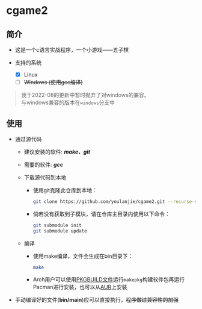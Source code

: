 # cgame2

## 简介

- 这是一个c语言实战程序，一个小游戏——五子棋

- 支持的系统
  - [x] Linux
  - [ ] ~~Windows (使用gcc编译)~~

> 我于2022-08的更新中暂时抛弃了对windows的兼容。  
与windows兼容的版本在`windows`分支中

## 使用

- 通过源代码
  - 建议安装的软件: ***make、git***
  - 需要的软件: ***gcc***

  - 下载源代码到本地
    - 使用git克隆此仓库到本地：

      ``` sh
      git clone https://github.com/youlanjie/cgame2.git --recurse-submodules
      ```
	- 倘若没有获取到子模块，请在仓库主目录内使用以下命令：
	
	  ```sh
	  git submodule init
	  git submodule update
	  ```
	
  - 编译
    - 使用make编译，文件会生成在bin目录下：

      ``` sh
      make
      ```

    - Arch用户可以使用[PKGBUILD文件](https://github.com/YouLanjie/cgame2/blob/arch-package/PKGBUILD)运行`makepkg`构建软件包再运行Pacman进行安装，也可以从[AUR](https://aur.archlinux.org/packages/cgame2)上安装

- 手动编译好的文件(**bin/main**)应可以直接执行，~~程序做过兼容性的加强~~
